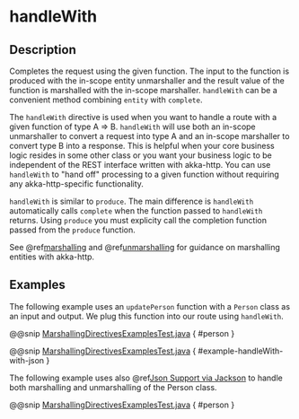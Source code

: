 <a id="handlewith-java"></a>
# handleWith

## Description

Completes the request using the given function. The input to the function is produced with
the in-scope entity unmarshaller and the result value of the function is marshalled with
the in-scope marshaller.  `handleWith` can be a convenient method combining `entity` with
`complete`.

The `handleWith` directive is used when you want to handle a route with a given function of
type A ⇒ B.  `handleWith` will use both an in-scope unmarshaller to convert a request into 
type A and an in-scope marshaller to convert type B into a response. This is helpful when your 
core business logic resides in some other class or you want your business logic to be independent
of the REST interface written with akka-http. You can use `handleWith` to "hand off" processing
to a given function without requiring any akka-http-specific functionality.

`handleWith` is similar to `produce`.  The main difference is `handleWith` automatically
calls `complete` when the function passed to `handleWith` returns. Using `produce` you
must explicity call the completion function passed from the `produce` function.

See @ref[marshalling](../../../common/marshalling.md#http-marshalling-java) and @ref[unmarshalling](../../../common/unmarshalling.md#http-unmarshalling-java) for guidance
on marshalling entities with akka-http.

## Examples

The following example uses an `updatePerson` function with a `Person` class as an input and output. We plug this function into our route using `handleWith`.

@@snip [MarshallingDirectivesExamplesTest.java](../../../../../../../test/java/docs/http/javadsl/server/directives/MarshallingDirectivesExamplesTest.java) { #person }

@@snip [MarshallingDirectivesExamplesTest.java](../../../../../../../test/java/docs/http/javadsl/server/directives/MarshallingDirectivesExamplesTest.java) { #example-handleWith-with-json }

The following example uses also @ref[Json Support via Jackson](../../../common/json-support.md#json-jackson-support-java) to handle both marshalling and unmarshalling of the Person class.

@@snip [MarshallingDirectivesExamplesTest.java](../../../../../../../test/java/docs/http/javadsl/server/directives/MarshallingDirectivesExamplesTest.java) { #person }